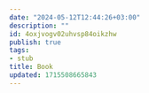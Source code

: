 ```yaml
---
date: "2024-05-12T12:44:26+03:00"
description: ""
id: 4oxjvogv02uhvsp84oikzhw
publish: true
tags:
- stub
title: Book
updated: 1715508665843
---
```

